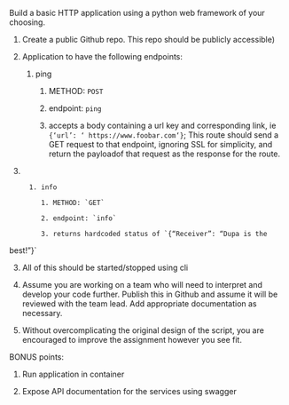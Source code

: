 
Build a basic HTTP application using a python web framework of your 
choosing. 
 
1.    Create a public Github repo. This repo should be publicly 
accessible) 
 
1.    Application to have the following endpoints: 
 
         1. ping 
 
             1. METHOD: `POST` 
 
             1. endpoint: `ping` 
 
              1. accepts a body containing a url key and corresponding 
link, ie `{‘url’: ‘ https://www.foobar.com‘}`; This route should send a 
GET request to that endpoint, ignoring SSL for simplicity, and return 
the payloadof that request as the response for the route. 
 
1.    
 
         1. info 
 
            1. METHOD: `GET` 
 
            2. endpoint: `info` 
 
            3. returns hardcoded status of `{“Receiver”: “Dupa is the 
best!”}` 
 
3.    All of this should be started/stopped using cli 
 
4.    Assume you are working on a team who will need to interpret and 
develop your code further. Publish this in Github and assume it will be 
reviewed with the team lead. Add appropriate documentation as 
necessary. 
 
5.    Without overcomplicating the original design of the script, you 
are encouraged to improve the assignment however you see fit.   
 
BONUS points: 
 
1. Run application in container 
 
2. Expose API documentation for the services using swagger 
 
